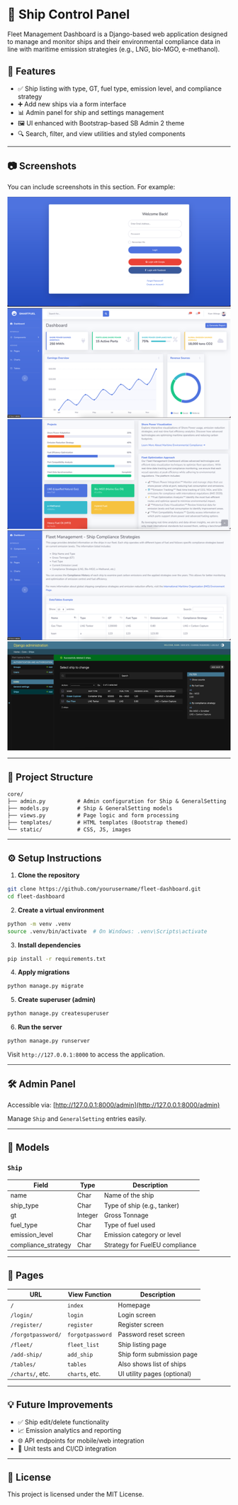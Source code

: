 # 🌊 Ship Control Panel

Fleet Management Dashboard is a Django-based web application designed to manage and monitor ships and their environmental compliance data in line with maritime emission strategies (e.g., LNG, bio-MGO, e-methanol).

## 🚀 Features

- ✅ Ship listing with type, GT, fuel type, emission level, and compliance strategy
- ➕ Add new ships via a form interface
- 📊 Admin panel for ship and settings management
- 🖼️ UI enhanced with Bootstrap-based SB Admin 2 theme
- 🔍 Search, filter, and view utilities and styled components

---

## 📷 Screenshots

You can include screenshots in this section. For example:

![Login](screenshots/login.png)
![Home](screenshots/home.png)
![Home](screenshots/home2.png)
![Tables](screenshots/tables.png)
![Add Ship](screenshots/addship.png)

---

## 📁 Project Structure

```
core/
├── admin.py          # Admin configuration for Ship & GeneralSetting
├── models.py         # Ship & GeneralSetting models
├── views.py          # Page logic and form processing
├── templates/        # HTML templates (Bootstrap themed)
└── static/           # CSS, JS, images
```

---

## ⚙️ Setup Instructions

1. **Clone the repository**

```bash
git clone https://github.com/yourusername/fleet-dashboard.git
cd fleet-dashboard
```

2. **Create a virtual environment**

```bash
python -m venv .venv
source .venv/bin/activate  # On Windows: .venv\Scripts\activate
```

3. **Install dependencies**

```bash
pip install -r requirements.txt
```

4. **Apply migrations**

```bash
python manage.py migrate
```

5. **Create superuser (admin)**

```bash
python manage.py createsuperuser
```

6. **Run the server**

```bash
python manage.py runserver
```

Visit `http://127.0.0.1:8000` to access the application.

---

## 🛠️ Admin Panel

Accessible via: [http://127.0.0.1:8000/admin](http://127.0.0.1:8000/admin)

Manage `Ship` and `GeneralSetting` entries easily.

---

## 📄 Models

### `Ship`

| Field                | Type    | Description                       |
|---------------------|---------|-----------------------------------|
| name                | Char    | Name of the ship                  |
| ship_type           | Char    | Type of ship (e.g., tanker)       |
| gt                  | Integer | Gross Tonnage                     |
| fuel_type           | Char    | Type of fuel used                 |
| emission_level      | Char    | Emission category or level        |
| compliance_strategy | Char    | Strategy for FuelEU compliance    |

---

## 📌 Pages

| URL                 | View Function     | Description                        |
|---------------------|-------------------|------------------------------------|
| `/`                 | `index`           | Homepage                           |
| `/login/`           | `login`           | Login screen                       |
| `/register/`        | `register`        | Register screen                    |
| `/forgotpassword/`  | `forgotpassword`  | Password reset screen              |
| `/fleet/`           | `fleet_list`      | Ship listing page                  |
| `/add-ship/`        | `add_ship`        | Ship form submission page          |
| `/tables/`          | `tables`          | Also shows list of ships           |
| `/charts/`, etc.    | `charts`, etc.    | UI utility pages (optional)        |

---

## 💡 Future Improvements

- ✅ Ship edit/delete functionality
- 📈 Emission analytics and reporting
- 🌐 API endpoints for mobile/web integration
- 🧪 Unit tests and CI/CD integration

---

## 📜 License

This project is licensed under the MIT License.
